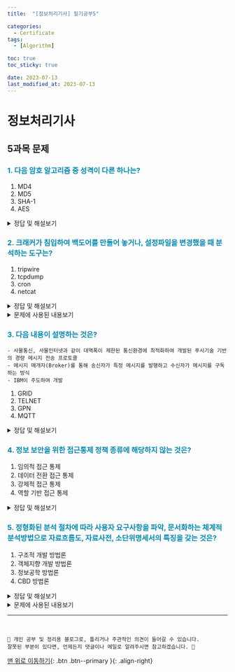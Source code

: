 ```yaml
---
title:  "[정보처리기사] 필기공부5" 

categories:
  - Certificate
tags:
  - [Algorithm]

toc: true
toc_sticky: true 

date: 2023-07-13
last_modified_at: 2023-07-13
---
```



# 정보처리기사

## 5과목 문제


### <span style="color:#0489B1;">1. 다음 암호 알고리즘 중 성격이 다른 하나는?</span>

1. MD4
2. MD5
3. SHA-1
4. AES

<details>
<summary>정답 및 해설보기</summary>

<blockquote>
<p>정답 : 4번</p>
</blockquote>
<blockquote>
<p>풀이 : MD4, MD5, SHA-1는 해시 암호화 알고리즘</p>
<p>AES는 대칭 키 암호화 알고리즘</p>
</blockquote>
<hr/>
</details>

### <span style="color:#0489B1;">2. 크래커가 침입하여 백도어를 만들어 놓거나, 설정파일을 변경했을 때 분석하는 도구는?</span>

1. tripwire
2. tcpdump
3. cron
4. netcat

<details>
<summary>정답 및 해설보기</summary>

<blockquote>
<p>정답 : 1번</p>
</blockquote>
<blockquote>
<p>풀이</p>
<p>tripwire : 자신의 리눅스시스템을 외부의 크래커 공격과 내부의 악의적인 사용자의 공격으로부터
시스템을 지켜내는 마지노선과 같은 역할을 하는 프로그램</p>
</blockquote>
<hr/>
</details>

<details>
<summary>문제에 사용된 내용보기</summary>

<blockquote>
  <p><strong>tcpdump</strong></p>
</blockquote>
  <p>컴퓨터에 부착된 네트워크를 통해 송수신되는 기타 패킷을 가로채고 표시할 수 있게 도와주는 소프트웨어</p>
<blockquote>
  <p><strong>cron</strong></p>
</blockquote>
  <p>스케줄러를 실행시키기 위해 작업이 실행되는 시간 및 주기 등을 설정하게되는데 () 표현식을 통해 배치 수행시간을 설정</p>
<blockquote>
  <p><strong>tcpdump</strong></p>
</blockquote>
  <p>TCP 또는 UDP를 사용하여 네트워크 연결을 읽고 쓰는데 사용되는 컴퓨터 네트워킹 유틸리티</p>
<hr/>
</details>

### <span style="color:#0489B1;">3. 다음 내용이 설명하는 것은?</span>
``` 
- 사물통신, 사물인터넷과 같이 대역폭이 제한된 통신환경에 최적화하여 개발된 푸시기술 기반의 경량 메시지 전송 프로토콜
- 메시지 매개자(Broker)를 통해 송신자가 특정 메시지를 발행하고 수신자가 메시지를 구독하는 방식
- IBM이 주도하여 개발
```
1. GRID
2. TELNET
3. GPN
4. MQTT

<details>
<summary>정답 및 해설보기</summary>

<blockquote>
<p>정답 : 4번</p>
</blockquote>
<blockquote>
<p>풀이</p>
<p>MQTT : 메시지 큐잉(QUEUING) 텔레메트리</p>
</blockquote>
<hr/>
</details>

### <span style="color:#0489B1;">4. 정보 보안을 위한 접근통제 정책 종류에 해당하지 않는 것은?</span>

1. 임의적 접근 통제
2. 데이터 전환 접근 통제
3. 강제적 접근 통제
4. 역할 기반 접근 통제

<details>
<summary>정답 및 해설보기</summary>

<blockquote>
<p>정답 : 2번</p>
</blockquote>
<blockquote>
<p>풀이</p>
<p>정보보안을 위한 접근 통제 정책 종류</p>
<ul>
  <li>임의적(자율) 접근 통제 정책(DAC : Discretionary Access Control)</li>
  <li>강제적(필수) 접근 통제 정책(MAC : Mandatory Access Control)</li>
  <li>역할기반 접근 통제 정책(RBAC : Role-Based Access Control)</li>
  <li>속성기반 접근 통제 정책(ABAC : Attribute-Based Access Control)</li>
  <li>다단계 접근 통제 정책(MLAC : MultiLevel Access Control)</li>
  <li>웹 어플리케이션 방화벽(WAF : Web Application Firewall)</li>
</ul>
</blockquote>
<hr/>
</details>

### <span style="color:#0489B1;">5. 정형화된 분석 절차에 따라 사용자 요구사항을 파악, 문서화하는 체계적 분석방법으로 자료흐름도, 자료사전, 소단위명세서의 특징을 갖는 것은?</span>

1. 구조적 개발 방법론
2. 객체지향 개발 방법론
3. 정보공학 방법론
4. CBD 방법론

<details>
<summary>정답 및 해설보기</summary>

<blockquote>
<p>정답 : 1번</p>
</blockquote>
<blockquote>
<p>풀이</p>
<p>구조적 방법론은 정형화된 분석절차에 따라 사용자 요구사항을 파악하여 문서화하는 처리 중심의 방법론</p>
</blockquote>
<hr/>
</details>

<details>
<summary>문제에 사용된 내용보기</summary>

<blockquote>
  <p><strong>객체지향 방법론</strong></p>
</blockquote>
  <p>현실 세계의 개체를 기계의 부품처럼 하나의 객체로 만들어, 소프트웨어를 개발할 때 기계의 부품을 조립하듯이 객체들을 조립하듯이 객체들을 조립해서 필요한 소프트웨어를 구현하는 방법론</p>
<blockquote>
  <p><strong>정보공학 방법론</strong></p>
</blockquote>
  <p>정보 시스템의 개발을 위해 계획, 분석, 설계, 구축에 정형화된 기법들을 상호 연관성 있게 통합 및 적용하는 자료중심의 방법론</p>
<blockquote>
  <p><strong>컴포턴트기반 방법론</strong></p>
</blockquote>
  <p>기존의 시스템이나 소프트웨어를 구성하는 컴포넌트를 조합하여 하나의 새로운 애플리케이션을 만드는 방법론</p>
<hr/>
</details>






























*** 

<br>

    📢 개인 공부 및 정리용 블로그로, 틀리거나 주관적인 의견이 들어갈 수 있습니다.
    잘못된 부분이 있다면, 언제든지 댓글이나 메일로 알려주시면 참고하겠습니다. 🔔

[맨 위로 이동하기](#){: .btn .btn--primary }{: .align-right}